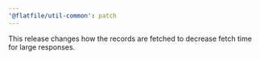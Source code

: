```yaml
---
'@flatfile/util-common': patch
---
```


This release changes how the records are fetched to decrease fetch time for large responses.
